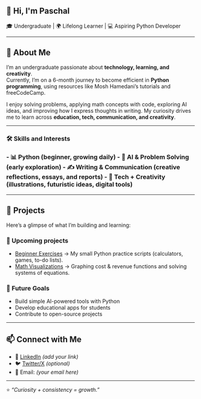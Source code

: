 <h2>👋 Hi, I'm Paschal</h2>

🎓 Undergraduate | 🌍 Lifelong Learner | 💻 Aspiring Python Developer  

---

## 🌟 About Me  
I’m an undergraduate passionate about **technology, learning, and creativity**.  
Currently, I’m on a 6-month journey to become efficient in **Python programming**, using resources like Mosh Hamedani’s tutorials and freeCodeCamp.  

I enjoy solving problems, applying math concepts with code, exploring AI ideas, and improving how I express thoughts in writing. My curiosity drives me to learn across **education, tech, communication, and creativity**.  

---

<h3>🛠 Skills and Interests<h3/>
- 📊 Python (beginner, growing daily)  
- 🧠 AI & Problem Solving (early exploration)  
- ✍️ Writing & Communication (creative reflections, essays, and reports)  
- 🎨 Tech + Creativity (illustrations, futuristic ideas, digital tools)  

---

## 📂 Projects  
Here’s a glimpse of what I’m building and learning:  

### 🔹 Upcoming projects 
- [Beginner Exercises](#) → My small Python practice scripts (calculators, games, to-do lists).  
- [Math Visualizations](#) → Graphing cost & revenue functions and solving systems of equations.   

### 🔹 Future Goals  
- Build simple AI-powered tools with Python  
- Develop educational apps for students  
- Contribute to open-source projects  

---

## 📫 Connect with Me  
- 💼 [LinkedIn](#) *(add your link)*  
- 🐦 [Twitter/X](#) *(optional)*  
- 📧 Email: *(your email here)*  

---

⭐️ *“Curiosity + consistency = growth.”*